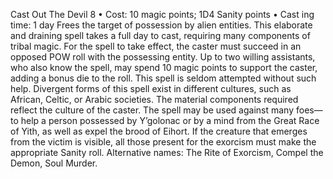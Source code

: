 Cast Out The Devil 8
• Cost:  10 magic points; 1D4 Sanity points
•
 Cast
ing time: 1 day
Frees the target of possession by alien entities. This 
elaborate and draining spell takes a full day to cast, 
requiring many components of tribal magic. For the spell 
to take effect, the caster must succeed in an opposed POW roll with the possessing entity. Up to two willing assistants, 
who also know the spell, may spend 10 magic points to 
support the caster, adding a bonus die to the roll. This spell 
is seldom attempted without such help. 
Divergent forms of this spell exist in different cultures, 
such as African, Celtic, or Arabic societies. The material 
components required reflect the culture of the caster.
The spell may be used against many foes—to help a 
person possessed by Y’golonac or by a mind from the 
Great Race of Yith, as well as expel the brood of Eihort. 
If the creature that emerges from the victim is visible, all 
those present for the exorcism must make the appropriate 
Sanity roll.
Alternative names: The Rite of Exorcism, Compel the Demon, 
Soul Murder.
 

